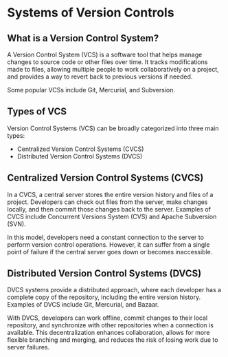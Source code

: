 # Systems of Version Controls

## What is a Version Control System?

A Version Control System (VCS) is a software tool that helps manage changes to source code or other files over time. It tracks modifications made to files, allowing multiple people to work collaboratively on a project, and provides a way to revert back to previous versions if needed.

Some popular VCSs include Git, Mercurial, and Subversion.

## Types of VCS

Version Control Systems (VCS) can be broadly categorized into three main types:

- Centralized Version Control Systems (CVCS)
- Distributed Version Control Systems (DVCS)

## Centralized Version Control Systems (CVCS)

In a CVCS, a central server stores the entire version history and files of a project. Developers can check out files from the server, make changes locally, and then commit those changes back to the server. Examples of CVCS include Concurrent Versions System (CVS) and Apache Subversion (SVN).

In this model, developers need a constant connection to the server to perform version control operations. However, it can suffer from a single point of failure if the central server goes down or becomes inaccessible.

## Distributed Version Control Systems (DVCS)

DVCS systems provide a distributed approach, where each developer has a complete copy of the repository, including the entire version history. Examples of DVCS include Git, Mercurial, and Bazaar.

With DVCS, developers can work offline, commit changes to their local repository, and synchronize with other repositories when a connection is available. This decentralization enhances collaboration, allows for more flexible branching and merging, and reduces the risk of losing work due to server failures.


